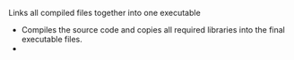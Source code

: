 Links all compiled files together into one executable
- Compiles the source code and copies all required libraries into the final executable files.
- 